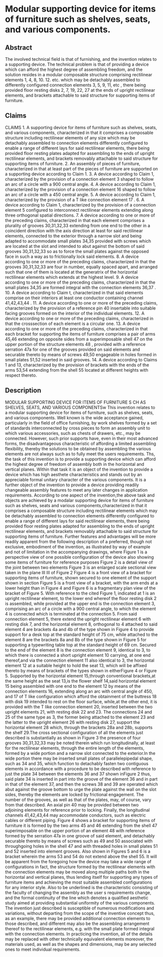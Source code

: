 # Modular supporting device for items of furniture such as shelves, seats, and various components.

## Abstract
The involved technical field is that of furnishing, and the invention relates to a supporting device. The technical problem is that of providing a device which can afford the highest degree of assembling freedom, and the solution resides in a modular composable structure comprising rectilinear elements 1, 4, 8, 10. 12. etc. which may be detachably assembled to differently configured connection elements 3, 5, 9, 11, etc , there being provided floor resting disks 2, 7, 19, 22, 27 at the ends of upright rectilinear elements, and brackets attachable to said structure for supporting items of furniture.

## Claims
CLAIMS 1. A supporting device for items of furniture such as shelves, seats, and various components, characterized in that it comprises a composable structure including rectilinear elements of any size which may be detachably assembled to connection elements differently configured to enable a range of different lays for said rectilinear elements, there being provided floor resting plates adapted for assembling to the ends of upright rectilinear elements, and brackets removably attachable to said structure for supporting items of furniture. 2. An assembly of pieces of furniture, characterized in that at least part of the pieces of furniture are supported on a supporting device according to Claim 1. 3. A device according to Claim 1, characterized by the provision of a connection element 3 shaped to follow an arc of a circle with a 900 central angle. 4. A device according to Claim 1, characterized by the provision of a connection element 16 shaped to follow an arc of a circle with a 450 central angle. 5. A device according to Claim 1, characterized by the provision of a T like connection element 17 . 6. A device according to Claim 1, characterized by the provision of a connection element 5 configured to interconnect rectilinear elements extending along three orthogonal spatial directions. 7. A device according to one or more of the preceding claims, characterized in that each element comprises a plurality of grooves 30,31,32,33 extending from one end to the other in a coincident direction with the axis direction at least for said rectilinear elements, connected to the exterior through a narrow slot and being adapted to accommodate small plates 34,35 provided with screws which are located at the slot and intended to abut against the bottom of said grooves 30,31,32,33 so as to force the small plates against the opposed face in such a way as to frictionally lock said elements. 8. A device according to one or more of the preceding claims, characterized in that the grooves 30,31,32,33 are four in number, equally spaced apart, and arranged such that one of them is located at the generatrix of the horizontal rectilinear elements which extends at the highest level. 9. A device according to one or more of the preceding claims, characterized in that the small plates 34,35 are formed integral with the connection elements 36,37 . 10. A device according to Claim t, characterized in that said elements comprise on their interiors at least one conductor containing channel 41,42,43,44 . 11. A device according to one or more of the preceding claims, characterized by the provision of a reference pin 40 insertable into suitable facing grooves formed on the interior of the individual elements. 12. A device according to one or more of the preceding claims, characterized in that the crosssection of each element is a circular one. 13. A device according to one or more of the preceding claims, characterized in that each bracket for supporting the items of furniture comprises a pair of arms 45,46 extending on opposite sides from a superimposable shell 47 on the upper portion of the structure elements 48 , provided with a reference serration 47a for one of the grooves provided on said elements and securable thereto by means of screws 49,50 engageable in holes formed in small plates 51,52 inserted in said grooves. 14. A device according to Claims 1 and 13, characterized by the provision of brackets with the ends of the arms 53,54 extending from the shell 55 located at different heights with respect thereto.

## Description
MODULAR SUPPORTING DEVICE FOR ITEMS OF FURNITURE S CH AS SHELVES, SEATS, AND VARIOUS COMPONENTSw This invention relates to a modular supporting device for items of furniture, such as shelves, seats, and various components. Well known is the wide acceptance gained, particularly in the field of office furnishing, by work shelves formed by a set of standards interconnected by cross pieces to form an assembly unit to which various accessories, such as chests of drawers, etc., may be connected. However, such prior supports have, even in their most advanced forms, the disadvantageous characteristic of affording a limited assembling flexibility, thereby the solutions to be obtained by assembling the various elements are not always such as to fully meet the users requirements. Ths, the task of this invention is to provide a supporting device which can afford the highest degree of freedom of assembly both in the horizontal and vertical planes. Within that task it is an object of the invention to provide a device which has high aesthete characteristics and stands out by an appreciable formal unitary character of the various components. It is a further object of the invention to provide a device providing readily changeable assembly features to meet any later changes in application requirements. According to one aspect of the invention,the above task and objects are achieved by a modalar supporting device for items of furniture such as shelves, seats and various components,characterized in that it comprises a composable structure including rectilinear elements which may be detachably assembled to connection elements differently configured to enable a range of different lays for said rectilinear elements, there being provided floor resting plates adapted for assembling to the ends of upright rectilinear elements, and brackets removably attachable to said structure for supporting items of furniture. Further features and advantages will be more readily apparent from the following description of a preferred, though not exclusive, embodiment of the invention, as illustrated by way of example and not of limitation in the accompanying drawings, where Figure 1 is a perspective view of one possible configuration of the device also showing some items of furniture for reference purposes Figure 2 is a detail view of the joint between two elements Figure 3 is an enlarged scale sectional view taken in the plane III III of Figure 2 Figure 4 is a front view of a bracket for supporting items of furniture, shown secured to one element of the support shown in section Figure 5 is a front view of a bracket, with the arm ends at a lower height than in Figure 4 and Figure 6 is a fragmentary plan view of the bracket of Figure 5. With reference to the cited Figure 1, indicated at 1 is an upright rectilinear element, to the lower end whereof the floor resting disk 2 is assembled, while provided at the upper end is the connection element 3, comprising an arc of a circle with a 900 central angle, to which the element 4 is connected which is terminated at the connection 5. From said connection element 5, there extend the upright rectilinear element 6 with resting disk 7, and the horizontal element 8, orthogonal to 4 attached to said element 4 are brackets 4a and 4b of the type shown in Figure 4 to provide support for a desk top at the standard height of 75 cm, while attached to the element 8 are the brackets 8a and 8b of the type shown in Figure 5 for supporting a typewriting table top at the standard height of 69 cm. Secured to the end of the element 8 is the connection element 9, identical to 3, to which there is connected a short upright element 10 carrying, at one end thereof,and via the connection element 11 also identical to 3, the horizontal element 12 at a suitable height to hold the seat 13, which will be affixed thereto by means of brackets of the types shown in eitherFigure 4 or Figure 5. Supported by the horizontal element 15,through conventional brackets,at the same height as the seat 13,is the flower shelf 14,said horizontal element 15 being assembled with one end to the element 12 by means of the connection elements 16, extending along an arc with central angle of 450, and 17 of T like configuration which afford the obtainment of the buttress 18 with disk 19 intended to rest on the floor surface, while,at the other end, it is provided with the T like connection element 20, inserted between the two upright elements 21, with resting disk 22 and 23. The connections 24 and 25 of the same type as 3, the former being attached to the element 23 and the latter to the upright element 26 with resting disk 27, support the horizontal element 28 which, through the brackets 28a and 28b, supports the shelf 29.The cross sectional configuration of all the elements just described is substantially as shown in Figure 3 the presence of four grooves 30,31,32,33 may be noted therein which run longitudinally, at least for the rectilinear elements, through the entire length of the elements, formed by a wide portion and a narrow slot connected to the exterior.In the wide portion there may be inserted small plates of parallelepipedal shape, such as 34 and 35, which function to detachably fasten two contiguous elements in accordance with a procedure to be described with reference to just the plate 34 between the elements 36 and 37 shown inFigure 2 thus, said plate 34 is inserted in part into the groove of the element 36 and in part in that of the element 37, and then the screws 38 and 39 are operated which abut against the groove bottom to urge the plate against the wall on the slot sides, thereby the elements are locked by frictional engagement. The number of the grooves, as well as that of the plates, may, of course, vary from that described. An axial pin 40 may be provided between two adjoining elements for reference prior to locking. Finally, the longitudinal channels 41,42,43,44 may accommodate conductors, such as electric cables or different piping. Figure 4 shows a bracket for supporting items of furniture it is formed by the two arms 45 and 46 extending from the shell 47 superimposable on the upper portion of an element 48 with reference formed by the serration 47a in one groove of said element, and detachably securable thereto by means of screws such as 49 and 50 associated with throughgoing holes in the shell 47 and with threaded holes in small plates 51 and 52 inserted into element grooves. Also shown in Figures 5 and 6 is a bracket wherein the arms 53 and 54 do not extend above the shell 55. It will be apparent from the foregoing how the device may take a wide range of configurations in fact, the structure formed by the rectilinear elements with the connection elements may be moved along multiple paths both in the horizontal and vertical planes, thus lending itself for supporting any types of furniture items and achieving the most suitable assembled configurations for any interior style. Also to be underlined is the characteristic consisting of the faculty of changing the assembly as the user s requirements change, and the formal continuity of the line which denotes a qualified aesthetic study aimed at providing substantial uniformity of the various components. The invention just described is susceptible of numerous modifications and variations, without departing from the scope of the inventive concept thus, as an example, there may be provided additional connection elements to those described, and different may also be the assembling arrangement thereof to the rectilinear elements, e.g. with the small plate formed integral with the connection elements. In practicing the invention, all of the details may be replaced with other technically equivalent elements moreover, the materials used, as well as the shapes and dimensions, may be any selected ones to meet individual requirements.